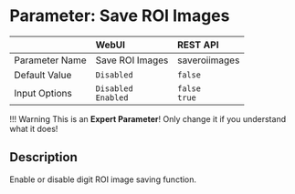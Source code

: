 # Parameter: Save ROI Images

|                   | WebUI               | REST API
|:---               |:---                 |:----
| Parameter Name    | Save ROI Images     | saveroiimages
| Default Value     | `Disabled`          | `false`
| Input Options     | `Disabled`<br>`Enabled` | `false`<br>`true` 


!!! Warning
    This is an **Expert Parameter**! Only change it if you understand what it does!


## Description

Enable or disable digit ROI image saving function.
